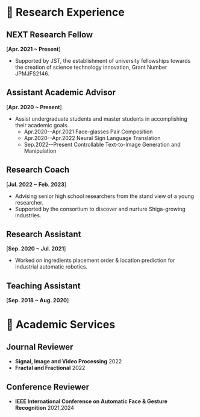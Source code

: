 # 🌱 Research Experience

## NEXT Research Fellow
[**Apr. 2021 ~ Present**] 

- Supported by JST, the establishment of university fellowships towards the creation of science technology innovation, Grant Number JPMJFS2146.

## Assistant Academic Advisor
[**Apr. 2020 ~ Present**]
- Assist undergraduate students and master students in accomplishing their academic goals.
	* Apr.2020--Apr.2021 Face-glasses Pair Composition
	* Apr.2020--Apr.2022 Neural Sign Language Translation
	* Sep.2022--Present Controllable Text-to-Image Generation and Manipulation

## Research Coach
[**Jul. 2022 ~ Feb. 2023**] 
- Advising senior high school researchers from the stand view of a young researcher.
- Supported by the consortium to discover and nurture Shiga-growing industries.

## Research Assistant
[**Sep. 2020 ~ Jul. 2021**] 
- Worked on ingredients placement order & location prediction for industrial automatic robotics.

## Teaching Assistant
[**Sep. 2018 ~ Aug. 2020**] 


# 🍬 Academic Services

## Journal Reviewer
- **Signal, Image and Video Processing** 2022
- **Fractal and Fractional** 2022

## Conference Reviewer
- **IEEE International Conference on Automatic Face & Gesture Recognition** 2021,2024

